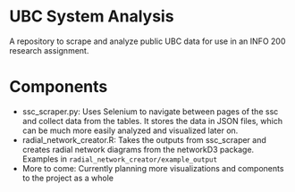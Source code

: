 # UBC System Analysis
A repository to scrape and analyze public UBC data for use in an INFO 200 research assignment. 

# Components
- ssc_scraper.py: Uses Selenium to navigate between pages of the ssc and collect data from the tables. It stores the data in JSON files, which can be much more easily analyzed and visualized later on.
- radial_network_creator.R: Takes the outputs from ssc_scraper and creates radial network diagrams from the networkD3 package. Examples in `radial_network_creator/example_output`
- More to come: Currently planning more visualizations and components to the project as a whole
